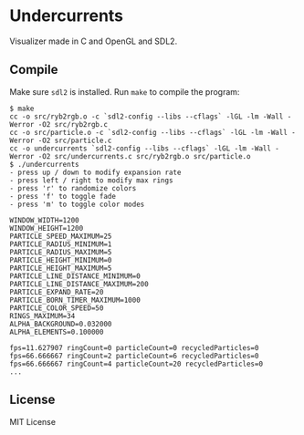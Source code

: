 Undercurrents
=============

Visualizer made in C and OpenGL and SDL2.

Compile
-------

Make sure `sdl2` is installed.  Run `make` to compile the program:

    $ make
    cc -o src/ryb2rgb.o -c `sdl2-config --libs --cflags` -lGL -lm -Wall -Werror -O2 src/ryb2rgb.c
    cc -o src/particle.o -c `sdl2-config --libs --cflags` -lGL -lm -Wall -Werror -O2 src/particle.c
    cc -o undercurrents `sdl2-config --libs --cflags` -lGL -lm -Wall -Werror -O2 src/undercurrents.c src/ryb2rgb.o src/particle.o
    $ ./undercurrents
    - press up / down to modify expansion rate
    - press left / right to modify max rings
    - press 'r' to randomize colors
    - press 'f' to toggle fade
    - press 'm' to toggle color modes

    WINDOW_WIDTH=1200
    WINDOW_HEIGHT=1200
    PARTICLE_SPEED_MAXIMUM=25
    PARTICLE_RADIUS_MINIMUM=1
    PARTICLE_RADIUS_MAXIMUM=5
    PARTICLE_HEIGHT_MINIMUM=0
    PARTICLE_HEIGHT_MAXIMUM=5
    PARTICLE_LINE_DISTANCE_MINIMUM=0
    PARTICLE_LINE_DISTANCE_MAXIMUM=200
    PARTICLE_EXPAND_RATE=20
    PARTICLE_BORN_TIMER_MAXIMUM=1000
    PARTICLE_COLOR_SPEED=50
    RINGS_MAXIMUM=34
    ALPHA_BACKGROUND=0.032000
    ALPHA_ELEMENTS=0.100000

    fps=11.627907 ringCount=0 particleCount=0 recycledParticles=0
    fps=66.666667 ringCount=2 particleCount=6 recycledParticles=0
    fps=66.666667 ringCount=4 particleCount=20 recycledParticles=0
    ...

License
-------

MIT License
